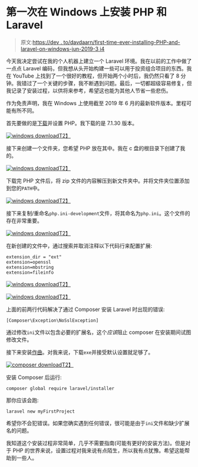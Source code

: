 # 第一次在 Windows 上安装 PHP 和 Laravel

> 原文:[https://dev . to/davdaarn/first-time-ever-installing-PHP-and-laravel-on-windows-jun-2019-3 i4](https://dev.to/davdaarn/first-time-ever-installing-php-and-laravel-on-windows-jun-2019-3i4)

今天我决定尝试在我的个人机器上建立一个 Laravel 环境。我在以前的工作中做了一点点 Laravel 编码，但我想从头开始构建一些可以用于投资组合项目的东西。我在 YouTube 上找到了一个很好的教程，但开始两个小时后，我仍然只看了 8 分钟。我错过了一个关键的步骤，我不断遇到问题。最后，一切都超级容易修复，但我记录了安装过程，以供将来参考，希望这也能为其他人节省一些悲伤。

作为免责声明，我在 Windows 上使用截至 2019 年 6 月的最新软件版本。里程可能有所不同。

首先要做的是[下载](https://www.php.net/)并设置 PHP。我下载的是 7.1.30 版本。

[![windows download](../Images/9ab854df8233ca36784df80cc18a7aa7.png)T2】](https://res.cloudinary.com/practicaldev/image/fetch/s--4G8Ie81Y--/c_limit%2Cf_auto%2Cfl_progressive%2Cq_auto%2Cw_880/https://raw.githubusercontent.com/davdaarn/assets/master/assets/blog_post1/php_download.png)

接下来创建一个文件夹，您希望 PHP 放在其中。我在 c 盘的根目录下创建了我的。

[![windows download](../Images/2dc9776a298996ee4d5a6a87a108b086.png)T2】](https://res.cloudinary.com/practicaldev/image/fetch/s--CTkCfRTq--/c_limit%2Cf_auto%2Cfl_progressive%2Cq_auto%2Cw_880/https://raw.githubusercontent.com/davdaarn/assets/master/assets/blog_post1/php_folder.png)

下载完 PHP 文件后，将 zip 文件的内容解压到新文件夹中。并将文件夹位置添加到您的`PATH`中。

[![windows download](../Images/6c85c0a68ef677164df2d25655531829.png)T2】](https://res.cloudinary.com/practicaldev/image/fetch/s--F1rFcgZ2--/c_limit%2Cf_auto%2Cfl_progressive%2Cq_auto%2Cw_880/https://raw.githubusercontent.com/davdaarn/assets/master/assets/blog_post1/env.PNG)

接下来复制/重命名`php.ini-development`文件，将其命名为`php.ini`。这个文件的存在非常重要。

[![windows download](../Images/5365abb1294a9aa248c1db34bcc4b6ad.png)T2】](https://res.cloudinary.com/practicaldev/image/fetch/s--zjzQv2pP--/c_limit%2Cf_auto%2Cfl_progressive%2Cq_auto%2Cw_880/https://raw.githubusercontent.com/davdaarn/assets/master/assets/blog_post1/php_directory.png)

在新创建的文件中，通过搜索并取消注释以下代码行来配置扩展:

```
extension_dir = "ext"
extension=openssl
extension=mbstring
extension=fileinfo 
```

[![windows download](../Images/a23b87d19e928cc5554d20d617c9f400.png)T2】](https://res.cloudinary.com/practicaldev/image/fetch/s--dAqXy4qy--/c_limit%2Cf_auto%2Cfl_progressive%2Cq_auto%2Cw_880/https://raw.githubusercontent.com/davdaarn/assets/master/assets/blog_post1/extension_dir.png)

[![windows download](../Images/119309fbab05bd59214a8fc31462e750.png)T2】](https://res.cloudinary.com/practicaldev/image/fetch/s--ufRu9xQb--/c_limit%2Cf_auto%2Cfl_progressive%2Cq_auto%2Cw_880/https://raw.githubusercontent.com/davdaarn/assets/master/assets/blog_post1/extensions.png)

上面的前两行代码解决了通过 Composer 安装 Laravel 时出现的错误:

```
[Composer\Exception\NoSslException] 
```

通过修改`ini`文件以包含必要的扩展名，这个*应该*阻止 composer 在安装期间试图修改文件。

接下来安装[作曲](https://getcomposer.org/download/)。对我来说，下载`exe`并接受默认设置就足够了。

[![composer download](../Images/7cabb8bd3448b35d409a2b30934fb13e.png)T2】](https://res.cloudinary.com/practicaldev/image/fetch/s--oJozajcu--/c_limit%2Cf_auto%2Cfl_progressive%2Cq_auto%2Cw_880/https://raw.githubusercontent.com/davdaarn/assets/master/assets/blog_post1/composer_installer.png)

安装 Composer 后运行:

```
composer global require laravel/installer 
```

那你应该会跑:

```
laravel new myFirstProject 
```

希望你不会犯错误。如果您确实遇到任何错误，很可能是由于`ini`文件和缺少扩展名的问题。

我知道这个安装过程非常简单，几乎不需要指南(可能有更好的安装方法)。但是对于 PHP 的世界来说，设置过程对我来说有点陌生，所以我有点犹豫。希望这能帮助到一些人。